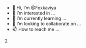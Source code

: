 - 👋 Hi, I’m @Foxkaviya
- 👀 I’m interested in ...
- 🌱 I’m currently learning ...
- 💞️ I’m looking to collaborate on ...
- 📫 How to reach me ...

<!---
Foxkaviya/Foxkaviya is a ✨ special ✨ repository because its `README.md` (this file) appears on your GitHub profile.
You can click the Preview link to take a look at your changes.
--->
2
